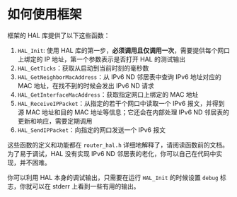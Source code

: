 # 如何使用框架

框架的 HAL 库提供了以下这些函数：

1. `HAL_Init`: 使用 HAL 库的第一步，**必须调用且仅调用一次**，需要提供每个网口上绑定的 IP 地址，第一个参数表示是否打开 HAL 的测试输出
2. `HAL_GetTicks`：获取从启动到当前时刻的毫秒数
3. `HAL_GetNeighborMacAddress`：从 IPv6 ND 邻居表中查询 IPv6 地址对应的 MAC 地址，在找不到的时候会发出 IPv6 ND 请求
4. `HAL_GetInterfaceMacAddress`：获取指定网口上绑定的 MAC 地址
5. `HAL_ReceiveIPPacket`：从指定的若干个网口中读取一个 IPv6 报文，并得到源 MAC 地址和目的 MAC 地址等信息；它还会在内部处理 IPv6 ND 邻居表的更新和响应，需要定期调用
6. `HAL_SendIPPacket`：向指定的网口发送一个 IPv6 报文

这些函数的定义和功能都在 `router_hal.h` 详细地解释了，请阅读函数前的文档。为了易于调试，HAL 没有实现 IPv6 ND 邻居表的老化，你可以自己在代码中实现，并不困难。

你可以利用 HAL 本身的调试输出，只需要在运行 `HAL_Init` 的时候设置 `debug` 标志，你就可以在 stderr 上看到一些有用的输出。
